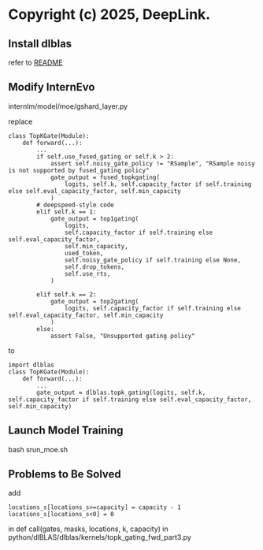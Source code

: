 # Copyright (c) 2025, DeepLink.
## Install dlblas
refer to [README](../../README.md)

## Modify InternEvo
internlm/model/moe/gshard_layer.py

replace

```
class TopKGate(Module):
    def forward(...):
        ...
        if self.use_fused_gating or self.k > 2:
            assert self.noisy_gate_policy != "RSample", "RSample noisy is not supported by fused_gating policy"
            gate_output = fused_topkgating(
                logits, self.k, self.capacity_factor if self.training else self.eval_capacity_factor, self.min_capacity
            )
        # deepspeed-style code
        elif self.k == 1:
            gate_output = top1gating(
                logits,
                self.capacity_factor if self.training else self.eval_capacity_factor,
                self.min_capacity,
                used_token,
                self.noisy_gate_policy if self.training else None,
                self.drop_tokens,
                self.use_rts,
            )

        elif self.k == 2:
            gate_output = top2gating(
                logits, self.capacity_factor if self.training else self.eval_capacity_factor, self.min_capacity
            )
        else:
            assert False, "Unsupported gating policy"
```

to

```
import dlblas
class TopKGate(Module):
    def forward(...):
        ...
        gate_output = dlblas.topk_gating(logits, self.k, self.capacity_factor if self.training else self.eval_capacity_factor, self.min_capacity)
```

## Launch Model Training
bash srun_moe.sh



## Problems to Be Solved
add
```
locations_s[locations_s>=capacity] = capacity - 1
locations_s[locations_s<0] = 0
```

in def call(gates, masks, locations, k, capacity)  in python/dlBLAS/dlblas/kernels/topk_gating_fwd_part3.py
